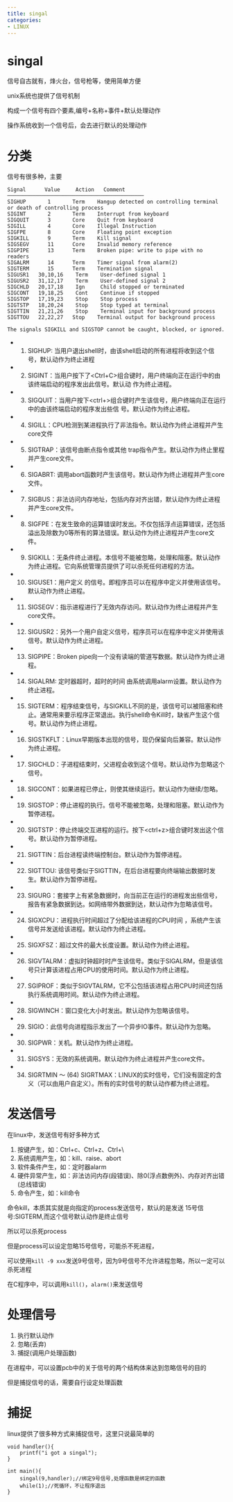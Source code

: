 ```yaml
---
title: singal 
categories: 
- LINUX
---
```


# singal

信号自古就有，烽火台，信号枪等，使用简单方便

unix系统也提供了信号机制

构成一个信号有四个要素,编号+名称+事件+默认处理动作

操作系统收到一个信号后，会去进行默认的处理动作

# 分类

信号有很多种，主要
```
Signal     	Value     Action   Comment
────────────────────────────────────────────
SIGHUP     	 1       Term    Hangup detected on controlling terminal or death of controlling process
SIGINT       2       Term    Interrupt from keyboard
SIGQUIT      3       Core    Quit from keyboard
SIGILL       4       Core    Illegal Instruction
SIGFPE       8       Core    Floating point exception
SIGKILL      9       Term    Kill signal
SIGSEGV    	 11      Core    Invalid memory reference
SIGPIPE  	 13      Term    Broken pipe: write to pipe with no readers
SIGALRM   	 14      Term    Timer signal from alarm(2)
SIGTERM    	 15      Term    Termination signal
SIGUSR1   30,10,16    Term    User-defined signal 1
SIGUSR2   31,12,17    Term    User-defined signal 2
SIGCHLD   20,17,18    Ign     Child stopped or terminated
SIGCONT   19,18,25    Cont    Continue if stopped
SIGSTOP   17,19,23    Stop    Stop process
SIGTSTP   18,20,24    Stop    Stop typed at terminal
SIGTTIN   21,21,26    Stop    Terminal input for background process
SIGTTOU   22,22,27   Stop    Terminal output for background process

The signals SIGKILL and SIGSTOP cannot be caught, blocked, or ignored.   	

```



- 1) SIGHUP: 当用户退出shell时，由该shell启动的所有进程将收到这个信号，默认动作为终止进程
- 2) SIGINT：当用户按下了<Ctrl+C>组合键时，用户终端向正在运行中的由该终端启动的程序发出此信号。默认动
作为终止进程。
- 3) SIGQUIT：当用户按下<ctrl+\>组合键时产生该信号，用户终端向正在运行中的由该终端启动的程序发出些信
号。默认动作为终止进程。
- 4) SIGILL：CPU检测到某进程执行了非法指令。默认动作为终止进程并产生core文件
- 5) SIGTRAP：该信号由断点指令或其他 trap指令产生。默认动作为终止里程 并产生core文件。
- 6) SIGABRT: 调用abort函数时产生该信号。默认动作为终止进程并产生core文件。
- 7) SIGBUS：非法访问内存地址，包括内存对齐出错，默认动作为终止进程并产生core文件。
- 8) SIGFPE：在发生致命的运算错误时发出。不仅包括浮点运算错误，还包括溢出及除数为0等所有的算法错误。默认动作为终止进程并产生core文件。
- 9) SIGKILL：无条件终止进程。本信号不能被忽略，处理和阻塞。默认动作为终止进程。它向系统管理员提供了可以杀死任何进程的方法。
- 10) SIGUSE1：用户定义 的信号。即程序员可以在程序中定义并使用该信号。默认动作为终止进程。
- 11) SIGSEGV：指示进程进行了无效内存访问。默认动作为终止进程并产生core文件。
- 12) SIGUSR2：另外一个用户自定义信号，程序员可以在程序中定义并使用该信号。默认动作为终止进程。
- 13) SIGPIPE：Broken pipe向一个没有读端的管道写数据。默认动作为终止进程。
- 14) SIGALRM: 定时器超时，超时的时间 由系统调用alarm设置。默认动作为终止进程。
- 15) SIGTERM：程序结束信号，与SIGKILL不同的是，该信号可以被阻塞和终止。通常用来要示程序正常退出。执行shell命令Kill时，缺省产生这个信号。默认动作为终止进程。
- 16) SIGSTKFLT：Linux早期版本出现的信号，现仍保留向后兼容。默认动作为终止进程。
- 17) SIGCHLD：子进程结束时，父进程会收到这个信号。默认动作为忽略这个信号。
- 18) SIGCONT：如果进程已停止，则使其继续运行。默认动作为继续/忽略。
- 19) SIGSTOP：停止进程的执行。信号不能被忽略，处理和阻塞。默认动作为暂停进程。
- 20) SIGTSTP：停止终端交互进程的运行。按下<ctrl+z>组合键时发出这个信号。默认动作为暂停进程。
- 21) SIGTTIN：后台进程读终端控制台。默认动作为暂停进程。
- 22) SIGTTOU: 该信号类似于SIGTTIN，在后台进程要向终端输出数据时发生。默认动作为暂停进程。
- 23) SIGURG：套接字上有紧急数据时，向当前正在运行的进程发出些信号，报告有紧急数据到达。如网络带外数据到达，默认动作为忽略该信号。
- 24) SIGXCPU：进程执行时间超过了分配给该进程的CPU时间 ，系统产生该信号并发送给该进程。默认动作为终止进程。
- 25) SIGXFSZ：超过文件的最大长度设置。默认动作为终止进程。
- 26) SIGVTALRM：虚拟时钟超时时产生该信号。类似于SIGALRM，但是该信号只计算该进程占用CPU的使用时间。默认动作为终止进程。
- 27) SGIPROF：类似于SIGVTALRM，它不公包括该进程占用CPU时间还包括执行系统调用时间。默认动作为终止进程。
- 28) SIGWINCH：窗口变化大小时发出。默认动作为忽略该信号。
- 29) SIGIO：此信号向进程指示发出了一个异步IO事件。默认动作为忽略。
- 30) SIGPWR：关机。默认动作为终止进程。
- 31) SIGSYS：无效的系统调用。默认动作为终止进程并产生core文件。
- 34) SIGRTMIN ～ (64) SIGRTMAX：LINUX的实时信号，它们没有固定的含义（可以由用户自定义）。所有的实时信号的默认动作都为终止进程。


# 发送信号

在linux中，发送信号有好多种方式


1. 按键产生，如：Ctrl+c、Ctrl+z、Ctrl+\
2. 系统调用产生，如：kill、raise、abort
3. 软件条件产生，如：定时器alarm
4. 硬件异常产生，如：非法访问内存(段错误)、除0(浮点数例外)、内存对齐出错(总线错误)
5. 命令产生，如：kill命令

命令kill，本质其实就是向指定的process发送信号，默认的是发送 15号信号:SIGTERM,而这个信号默认动作是终止信号

所以可以杀死process

但是process可以设定忽略15号信号，可能杀不死进程，

可以使用`kill -9 xxx`发送9号信号，因为9号信号不允许进程忽略，所以一定可以杀死进程

在C程序中，可以调用`kill()`，`alarm()`来发送信号



# 处理信号

1. 执行默认动作 
2. 忽略(丢弃) 
3. 捕捉(调用户处理函数)

在进程中，可以设置pcb中的关于信号的两个结构体来达到忽略信号的目的

但是捕捉信号的话，需要自行设定处理函数

# 捕捉

linux提供了很多种方式来捕捉信号，这里只说最简单的

```
void handler(){
    printf("i got a singal");
}

int main(){
    singal(9,handler);//绑定9号信号,处理函数是绑定的函数
    while(1);//死循环，不让程序退出
}

```














